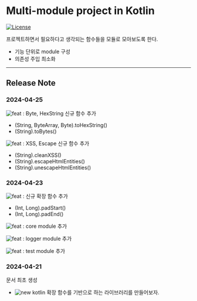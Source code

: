 # Multi-module project in Kotlin

[![License](https://img.shields.io/badge/License-Apache%202.0-blue.svg)](https://opensource.org/licenses/Apache-2.0)

프로젝트하면서 필요하다고 생각되는 함수들을 모듈로 모아보도록 한다.

- 기능 단위로 module 구성
- 의존성 주입 최소화

---
## Release Note

### 2024-04-25

![feat](https://img.shields.io/badge/Feature-%2300c806.svg) : Byte, HexString 신규 함수 추가
- (String, ByteArray, Byte).toHexString()
- (String).toBytes()

![feat](https://img.shields.io/badge/Feature-%2300c806.svg) : XSS, Escape 신규 함수 추가
- (String).cleanXSS()
- (String).escapeHtmlEntities()
- (String).unescapeHtmlEntities()

### 2024-04-23

![feat](https://img.shields.io/badge/Feature-%2300c806.svg) : 신규 확장 함수 추가
- (Int, Long).padStart()
- (Int, Long).padEnd()

![feat](https://img.shields.io/badge/Feature-%2300c806.svg) : core module 추가

![feat](https://img.shields.io/badge/Feature-%2300c806.svg) : logger module 추가

![feat](https://img.shields.io/badge/Feature-%2300c806.svg) : test module 추가


### 2024-04-21
문서 최초 생성
- ![new](https://img.shields.io/badge/New-blue.svg) kotlin 확장 함수를 기반으로 하는 라이브러리를 만들어보자. 
